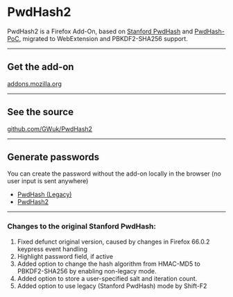 # PwdHash2
PwdHash2 is a Firefox Add-On, based on [Stanford PwdHash](https://www.pwdhash.com/) and [PwdHash-PoC](https://github.com/llewelld/pwdhash-poc), migrated to WebExtension and PBKDF2-SHA256 support.

---

## Get the add-on 
[addons.mozilla.org](https://addons.mozilla.org/en-US/firefox/addon/pwdhash2/)

---

## See the source 
[github.com/GWuk/PwdHash2](https://github.com/GWuk/PwdHash2/)

---

## Generate passwords
You can create the password without the add-on locally in the browser (no user input is sent anywhere)
* [PwdHash (Legacy)](pwdhash/)
* [PwdHash2](pwdhash2/)

---

### Changes to the original Stanford PwdHash:
1. Fixed defunct original version, caused by changes in Firefox 66.0.2 keypress event handling
2. Highlight password field, if active
3. Added option to change the hash algorithm from HMAC-MD5 to PBKDF2-SHA256 by enabling non-legacy mode.
4. Added option to store a user-specified salt and iteration count.
5. Added option to use legacy (Stanford PwdHash) mode by Shift-F2

